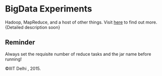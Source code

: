 
# BigData Experiments

Hadoop, MapReduce, and a host of other things.
Visit [here](http://www.dkdennis.com/blog/html/summer2015/) to find out more.
{Detailed description soon}

## Reminder 
Always set the requisite number of reduce tasks and the jar name before running!

&copy;IIIT Delhi , 2015.

